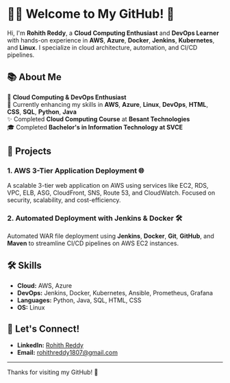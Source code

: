 # 👨‍💻 Welcome to My GitHub! 🚀

Hi, I'm **Rohith Reddy**, a **Cloud Computing Enthusiast** and **DevOps Learner** with hands-on experience in **AWS**, **Azure**, **Docker**, **Jenkins**, **Kubernetes**, and **Linux**. I specialize in cloud architecture, automation, and CI/CD pipelines.

## 📚 About Me

💼 **Cloud Computing & DevOps Enthusiast**   
🌱 Currently enhancing my skills in **AWS**, **Azure**, **Linux**, **DevOps**, **HTML**, **CSS**, **SQL**, **Python**, **Java**  
✨ Completed **Cloud Computing Course** at **Besant Technologies**  
🎓 Completed **Bachelor's in Information Technology at SVCE**

## 🚀 Projects

### 1. **AWS 3-Tier Application Deployment** 🌐  
A scalable 3-tier web application on AWS using services like EC2, RDS, VPC, ELB, ASG, CloudFront, SNS, Route 53, and CloudWatch. Focused on security, scalability, and cost-efficiency.

### 2. **Automated Deployment with Jenkins & Docker** 🛠️  
Automated WAR file deployment using **Jenkins**, **Docker**, **Git**, **GitHub**, and **Maven** to streamline CI/CD pipelines on AWS EC2 instances.

## 🛠️ Skills

- **Cloud:** AWS, Azure
- **DevOps:** Jenkins, Docker, Kubernetes, Ansible, Prometheus, Grafana
- **Languages:** Python, Java, SQL, HTML, CSS
- **OS:** Linux

## 🌟 Let's Connect!
- **LinkedIn:** [Rohith Reddy](https://www.linkedin.com/in/rohithreddy1214/)
- **Email:** [rohithreddy1807@gmail.com](mailto:rohithreddy1807@gmail.com)

---

Thanks for visiting my GitHub! 🙌
